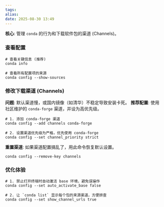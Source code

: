 ```yaml
---
tags: 
alias: 
date: 2025-08-30 13:49
---
```

**核心**: 管理 `conda` 的行为和下载软件包的渠道 (Channels)。

### 查看配置

```
# 查看关键信息 (推荐)
conda info

# 查看所有配置项的来源
conda config --show-sources
```

### 修改下载渠道 (Channels)

**问题**: 默认渠道慢，或国内镜像（如清华）不稳定导致安装卡死。 **推荐配置**: 使用社区维护的 `conda-forge` 渠道，并设为高优先级。

```
# 1. 添加 conda-forge 渠道
conda config --add channels conda-forge

# 2. 设置渠道优先级为严格，优先使用 conda-forge
conda config --set channel_priority strict
```

**重置渠道**: 如果渠道配置搞乱了，用此命令恢复默认设置。

```
conda config --remove-key channels
```

### 优化体验

```
# 1. 禁止打开终端时自动激活 base 环境，避免误操作
conda config --set auto_activate_base false

# 2. 让 `conda list` 显示每个包的来源渠道，方便排查
conda config --set show_channel_urls true
```